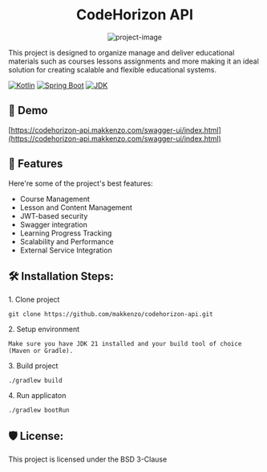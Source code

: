 <h1 align="center" id="title">CodeHorizon API</h1>

<p align="center"><img src="https://socialify.git.ci/makkenzo/codehorizon-api/image?custom_description=Thesis+project%3A+Modern+REST+API+for+an+educational+platform%2C+developed+in+Kotlin+using+Spring+Boot+and+running+on+JDK+21.&amp;description=1&amp;font=Raleway&amp;forks=1&amp;issues=1&amp;language=1&amp;name=1&amp;owner=1&amp;pattern=Floating+Cogs&amp;pulls=1&amp;stargazers=1&amp;theme=Light" alt="project-image"></p>

<p id="description">This project is designed to organize manage and deliver educational materials such as courses lessons assignments and more making it an ideal solution for creating scalable and flexible educational systems.</p>

[![Kotlin](https://img.shields.io/badge/Kotlin-1.9.25-blue?style=flat-square&logo=kotlin)](https://kotlinlang.org)
[![Spring Boot](https://img.shields.io/badge/Spring%20Boot-3.4.1-brightgreen?style=flat-square&logo=spring)](https://spring.io/projects/spring-boot)
[![JDK](https://img.shields.io/badge/JDK-21-red?style=flat-square&logo=java)](https://openjdk.java.net/projects/jdk/21/)


<h2>🚀 Demo</h2>

[https://codehorizon-api.makkenzo.com/swagger-ui/index.html](https://codehorizon-api.makkenzo.com/swagger-ui/index.html)

  
  
<h2>🧐 Features</h2>

Here're some of the project's best features:

*   Course Management
*   Lesson and Content Management
*   JWT-based security
*   Swagger integration
*   Learning Progress Tracking
*   Scalability and Performance
*   External Service Integration

<h2>🛠️ Installation Steps:</h2>

<p>1. Clone project</p>

```
git clone https://github.com/makkenzo/codehorizon-api.git
```

<p>2. Setup environment</p>

```
Make sure you have JDK 21 installed and your build tool of choice (Maven or Gradle).
```

<p>3. Build project</p>

```
./gradlew build
```

<p>4. Run applicaton</p>

```
./gradlew bootRun
```

<h2>🛡️ License:</h2>

This project is licensed under the BSD 3-Clause
